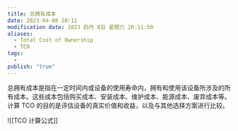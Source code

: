 ```yaml
---
title: 总拥有成本
date: 2023-04-08 20:11
modification date: 2023 四月 8日 星期六 20:11:50
aliases:
  - Total Cost of Ownership
  - TCO
tags:
  - 
publish: "true"
---
```


总拥有成本是指在一定时间内或设备的使用寿命内，拥有和使用该设备所涉及的所有成本。这些成本包括购买成本、安装成本、维护成本、能源成本、废弃成本等。计算 TCO 的目的是评估设备的真实价值和收益，以及与其他选择方案进行比较。

![[TCO 计算公式]]
